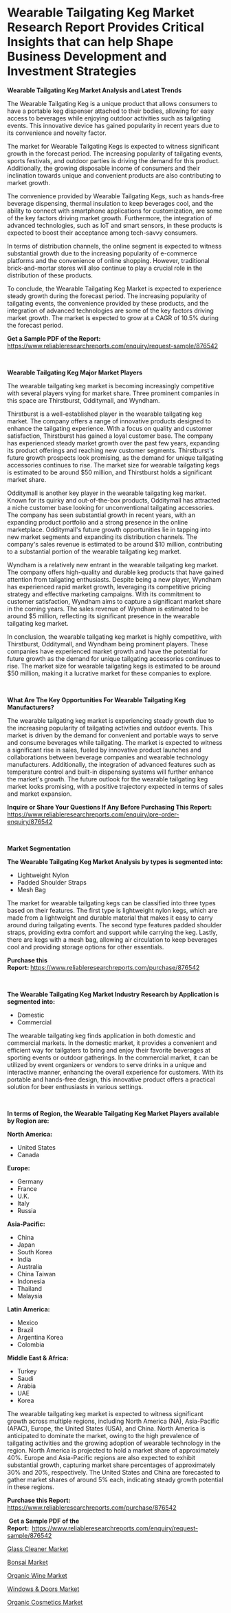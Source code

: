 <p><h1>Wearable Tailgating Keg Market Research Report Provides Critical Insights that can help Shape Business Development and Investment Strategies</h1></p><p><strong>Wearable Tailgating Keg Market Analysis and Latest Trends</strong></p>
<p><p>The Wearable Tailgating Keg is a unique product that allows consumers to have a portable keg dispenser attached to their bodies, allowing for easy access to beverages while enjoying outdoor activities such as tailgating events. This innovative device has gained popularity in recent years due to its convenience and novelty factor.</p><p>The market for Wearable Tailgating Kegs is expected to witness significant growth in the forecast period. The increasing popularity of tailgating events, sports festivals, and outdoor parties is driving the demand for this product. Additionally, the growing disposable income of consumers and their inclination towards unique and convenient products are also contributing to market growth.</p><p>The convenience provided by Wearable Tailgating Kegs, such as hands-free beverage dispensing, thermal insulation to keep beverages cool, and the ability to connect with smartphone applications for customization, are some of the key factors driving market growth. Furthermore, the integration of advanced technologies, such as IoT and smart sensors, in these products is expected to boost their acceptance among tech-savvy consumers.</p><p>In terms of distribution channels, the online segment is expected to witness substantial growth due to the increasing popularity of e-commerce platforms and the convenience of online shopping. However, traditional brick-and-mortar stores will also continue to play a crucial role in the distribution of these products.</p><p>To conclude, the Wearable Tailgating Keg Market is expected to experience steady growth during the forecast period. The increasing popularity of tailgating events, the convenience provided by these products, and the integration of advanced technologies are some of the key factors driving market growth. The market is expected to grow at a CAGR of 10.5% during the forecast period.</p></p>
<p><strong>Get a Sample PDF of the Report:&nbsp;</strong> <a href="https://www.reliableresearchreports.com/enquiry/request-sample/876542">https://www.reliableresearchreports.com/enquiry/request-sample/876542</a></p>
<p>&nbsp;</p>
<p><strong>Wearable Tailgating Keg Major Market Players</strong></p>
<p><p>The wearable tailgating keg market is becoming increasingly competitive with several players vying for market share. Three prominent companies in this space are Thirstburst, Odditymall, and Wyndham.</p><p>Thirstburst is a well-established player in the wearable tailgating keg market. The company offers a range of innovative products designed to enhance the tailgating experience. With a focus on quality and customer satisfaction, Thirstburst has gained a loyal customer base. The company has experienced steady market growth over the past few years, expanding its product offerings and reaching new customer segments. Thirstburst's future growth prospects look promising, as the demand for unique tailgating accessories continues to rise. The market size for wearable tailgating kegs is estimated to be around $50 million, and Thirstburst holds a significant market share.</p><p>Odditymall is another key player in the wearable tailgating keg market. Known for its quirky and out-of-the-box products, Odditymall has attracted a niche customer base looking for unconventional tailgating accessories. The company has seen substantial growth in recent years, with an expanding product portfolio and a strong presence in the online marketplace. Odditymall's future growth opportunities lie in tapping into new market segments and expanding its distribution channels. The company's sales revenue is estimated to be around $10 million, contributing to a substantial portion of the wearable tailgating keg market.</p><p>Wyndham is a relatively new entrant in the wearable tailgating keg market. The company offers high-quality and durable keg products that have gained attention from tailgating enthusiasts. Despite being a new player, Wyndham has experienced rapid market growth, leveraging its competitive pricing strategy and effective marketing campaigns. With its commitment to customer satisfaction, Wyndham aims to capture a significant market share in the coming years. The sales revenue of Wyndham is estimated to be around $5 million, reflecting its significant presence in the wearable tailgating keg market.</p><p>In conclusion, the wearable tailgating keg market is highly competitive, with Thirstburst, Odditymall, and Wyndham being prominent players. These companies have experienced market growth and have the potential for future growth as the demand for unique tailgating accessories continues to rise. The market size for wearable tailgating kegs is estimated to be around $50 million, making it a lucrative market for these companies to explore.</p></p>
<p>&nbsp;</p>
<p><strong>What Are The Key Opportunities For Wearable Tailgating Keg Manufacturers?</strong></p>
<p><p>The wearable tailgating keg market is experiencing steady growth due to the increasing popularity of tailgating activities and outdoor events. This market is driven by the demand for convenient and portable ways to serve and consume beverages while tailgating. The market is expected to witness a significant rise in sales, fueled by innovative product launches and collaborations between beverage companies and wearable technology manufacturers. Additionally, the integration of advanced features such as temperature control and built-in dispensing systems will further enhance the market's growth. The future outlook for the wearable tailgating keg market looks promising, with a positive trajectory expected in terms of sales and market expansion.</p></p>
<p><strong>Inquire or Share Your Questions If Any Before Purchasing This Report:</strong> <a href="https://www.reliableresearchreports.com/enquiry/pre-order-enquiry/876542">https://www.reliableresearchreports.com/enquiry/pre-order-enquiry/876542</a></p>
<p>&nbsp;</p>
<p><strong>Market Segmentation</strong></p>
<p><strong>The Wearable Tailgating Keg Market Analysis by types is segmented into:</strong></p>
<p><ul><li>Lightweight Nylon</li><li>Padded Shoulder Straps</li><li>Mesh Bag</li></ul></p>
<p><p>The market for wearable tailgating kegs can be classified into three types based on their features. The first type is lightweight nylon kegs, which are made from a lightweight and durable material that makes it easy to carry around during tailgating events. The second type features padded shoulder straps, providing extra comfort and support while carrying the keg. Lastly, there are kegs with a mesh bag, allowing air circulation to keep beverages cool and providing storage options for other essentials.</p></p>
<p><strong>Purchase this Report:&nbsp;</strong><a href="https://www.reliableresearchreports.com/purchase/876542">https://www.reliableresearchreports.com/purchase/876542</a></p>
<p>&nbsp;</p>
<p><strong>The Wearable Tailgating Keg Market Industry Research by Application is segmented into:</strong></p>
<p><ul><li>Domestic</li><li>Commercial</li></ul></p>
<p><p>The wearable tailgating keg finds application in both domestic and commercial markets. In the domestic market, it provides a convenient and efficient way for tailgaters to bring and enjoy their favorite beverages at sporting events or outdoor gatherings. In the commercial market, it can be utilized by event organizers or vendors to serve drinks in a unique and interactive manner, enhancing the overall experience for customers. With its portable and hands-free design, this innovative product offers a practical solution for beer enthusiasts in various settings.</p></p>
<p>&nbsp;</p>
<p><strong>In terms of Region, the Wearable Tailgating Keg Market Players available by Region are:</strong></p>
<p>
    <p> <strong> North America: </strong>
        <ul>
            <li>United States</li>
            <li>Canada</li>
        </ul>
        </p> 
    <p> <strong> Europe: </strong>
        <ul>
            <li>Germany</li>
            <li>France</li>
            <li>U.K.</li>
            <li>Italy</li>
            <li>Russia</li>
        </ul>
        </p> 
    <p> <strong> Asia-Pacific: </strong>
        <ul>
            <li>China</li>
            <li>Japan</li>
            <li>South Korea</li>
            <li>India</li>
            <li>Australia</li>
            <li>China Taiwan</li>
            <li>Indonesia</li>
            <li>Thailand</li>
            <li>Malaysia</li>
        </ul>
        </p> 
    <p> <strong> Latin America: </strong>
        <ul>
            <li>Mexico</li>
            <li>Brazil</li>
            <li>Argentina Korea</li>
            <li>Colombia</li>
        </ul>
        </p> 
    <p> <strong> Middle East & Africa: </strong>
        <ul>
            <li>Turkey</li>
            <li>Saudi</li>
            <li>Arabia</li>
            <li>UAE</li>
            <li>Korea</li>
        </ul>
    </p>
    </p>
<p><p>The wearable tailgating keg market is expected to witness significant growth across multiple regions, including North America (NA), Asia-Pacific (APAC), Europe, the United States (USA), and China. North America is anticipated to dominate the market, owing to the high prevalence of tailgating activities and the growing adoption of wearable technology in the region. North America is projected to hold a market share of approximately 40%. Europe and Asia-Pacific regions are also expected to exhibit substantial growth, capturing market share percentages of approximately 30% and 20%, respectively. The United States and China are forecasted to gather market shares of around 5% each, indicating steady growth potential in these regions.</p></p>
<p><strong>Purchase this Report: </strong><a href="https://www.reliableresearchreports.com/purchase/876542">https://www.reliableresearchreports.com/purchase/876542</a></p>
<p>&nbsp;<strong>Get a Sample PDF of the Report:&nbsp;&nbsp;</strong><a href="https://www.reliableresearchreports.com/enquiry/request-sample/876542">https://www.reliableresearchreports.com/enquiry/request-sample/876542</a></p>
<p><strong></strong></p>
<p><p><a href="https://medium.com/@frankpeters35/glass-cleaner-market-size-reveals-the-best-marketing-channels-in-global-industry-fdb7b0d0e883">Glass Cleaner Market</a></p><p><a href="https://medium.com/@frankpeters35/bonsai-market-insight-market-trends-growth-forecasted-from-2024-to-2031-cacb93158e10">Bonsai Market</a></p><p><a href="https://medium.com/@frankpeters35/organic-wine-market-research-report-its-history-and-forecast-2024-to-2031-7e79965d4aed">Organic Wine Market</a></p><p><a href="https://medium.com/@frankpeters35/analyzing-windows-amp-doors-market-global-industry-perspective-and-forecast-2024-to-2031-7d37c88fb201">Windows & Doors Market</a></p><p><a href="https://medium.com/@frankpeters35/organic-cosmetics-market-size-cagr-trends-2024-2030-239c63f5b287">Organic Cosmetics Market</a></p></p>